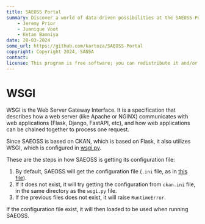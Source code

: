 ```yaml
---
title: SAEOSS Portal
summary: Discover a world of data-driven possibilities at the SAEOSS-Portal, where information converges to empower data sharing and decision-making.
    - Jeremy Prior
    - Juanique Voot
    - Ketan Bamniya
date: 28-03-2024
some_url: https://github.com/kartoza/SAEOSS-Portal
copyright: Copyright 2024, SANSA
contact:
license: This program is free software; you can redistribute it and/or modify it under the terms of the GNU Affero General Public License as published by the Free Software Foundation; either version 3 of the License, or (at your option) any later version.
---
```


# WSGI

WSGI is the Web Server Gateway Interface. It is a specification that describes how a web server (like Apache or NGINX) communicates 
with web applications (Flask, Django, FastAPI, etc), and how web applications can be chained together to process one request.

Since SAEOSS is based on CKAN, which is based on Flask, it also utilizes WSGI, which is configured in [wsgi.py](https://github.com/kartoza/SAEOSS-Portal/blob/main/ckanext/saeoss/wsgi.py).

These are the steps in how SAEOSS is getting its configuration file:
1. By default, SAEOSS will get the configuration file (`.ini` file, as in [this file](https://github.com/kartoza/SAEOSS-Portal/blob/main/docker/ckan-dev-settings.ini)).
2. If it does not exist, it will try getting the configuration from `ckan.ini` file, in the same directory as the `wsgi.py` file.
3. If the previous files does not exist, it will raise `RuntimeError`.

If the configuration file exist, it will then loaded to be used when running SAEOSS.
